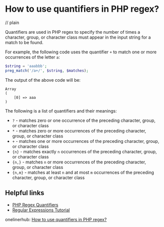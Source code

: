 # How to use quantifiers in PHP regex?
// plain

Quantifiers are used in PHP regex to specify the number of times a character, group, or character class must appear in the input string for a match to be found.

For example, the following code uses the quantifier `+` to match one or more occurrences of the letter `a`:
```php
$string = 'aaabbb';
preg_match('/a+/', $string, $matches);
```
The output of the above code will be:
```
Array
(
    [0] => aaa
)
```

The following is a list of quantifiers and their meanings:

- `?` - matches zero or one occurrence of the preceding character, group, or character class
- `*` - matches zero or more occurrences of the preceding character, group, or character class
- `+` - matches one or more occurrences of the preceding character, group, or character class
- `{n}` - matches exactly `n` occurrences of the preceding character, group, or character class
- `{n,}` - matches `n` or more occurrences of the preceding character, group, or character class
- `{n,m}` - matches at least `n` and at most `m` occurrences of the preceding character, group, or character class

## Helpful links
- [PHP Regex Quantifiers](https://www.php.net/manual/en/regexp.reference.quantifiers.php)
- [Regular Expressions Tutorial](https://www.regular-expressions.info/tutorial.html)

onelinerhub: [How to use quantifiers in PHP regex?](https://onelinerhub.com/php-regex/how-to-use-quantifiers-in-php-regex)